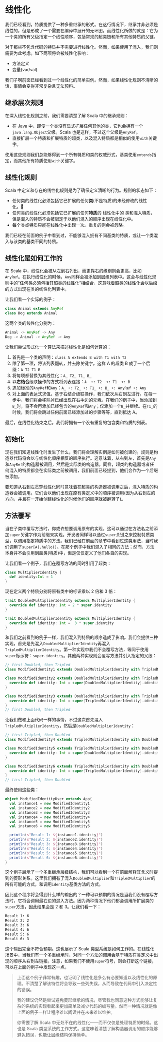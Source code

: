 # 线性化

我们已经看到，特质提供了一种多重继承的形式。在这行情况下，继承并非必须是线性的，但是形成了一个需要在编译中展开的无环图。而线性化所做的就是：它为一个类的所有父级指定一个线性顺序，包括常规的超类链和所有其他特质的父链。

对于那些不包含代码的特质并不需要进行线性化。然而，如果使用了混入，我们则需要为此考虑。如下两项将会被线性化影响：

- 方法定义
- 变量(var/val)

我们子啊前面已经看到过一个线性化的简单实例。然而，如果线性化规则不清晰的话，事情会变得非常复杂且无法预料。

## 继承层次规则

在深入线性化规则之前，我们需要清楚了解 Scala 中的继承规则：

- 在 Java 中，即便一个类没有显式扩展任何其他的类，它也会拥有一个`java.lang.Object`父级。Scala 也是这样，不过这个父级是`AnyRef`。
- 直接扩展一个特质和扩展特质的超类，以及混入特质都是相似的使用`with`关键字。

使用这些规则我们总能够得到一个所有特质和类的权威形式，基类使用`extends`指定，而其他所有特质使用`with`关键字。

## 线性化规则

Scala 中定义和存在的线性化规则是为了确保定义清晰的行为。规则的状态如下：

- 任何类的线性化必须包括它已扩展的任何**类**(不是特质)的未经修改的线性化。
- 任何类的线性化必须包括它已扩展的任何**特质**的 线性化中的 类和混入特质，但是混入的特质不会被限定于以他们混入的顺序出现在线性化中。
- 每个类或特质只能在线性化中出现一次。重复的则会被忽略。

我们已经在前面的例子中看到过，不能够混入拥有不同基类的特质，或让一个类混入与该类的基类不同的特质。

## 线性化是如何工作的

在 Scala 中，线性化会被从左到右列出，而更靠右的级别则会更高，比如`AnyRef`。在执行线性化的时候，`Any`同样会被添加到层级列表中。这会与线性化规则中的“任何类必须包括其超类的线性化”相结合，这意味着超类的线性化会以后缀的方式出现在类的线性化列表中。

让我们看一个实际的例子：

```scala
class Animal extends AnyRef
class Dog extends Animal
```

这两个类的线性化分别为：

```scala
Animal -> AnyRef -> Any
Dog -> Animal -> AnyRef -> Any
```

让我们尝试形式化一个算法来描述线性化是如何计算的：

1. 首先是一个类的声明：`class A extends B with T1 with T2`
2. 除了第一项，将该列表翻转，并去除关键字。这样 A 的超类 B 成了一个后缀：`A T2 T1 B`
3. 将每项都替换为其线性化：`A_ T2_ T1_ B_`
4. 以**右结合**级联操作的方式将列表连接：`A_ +: T2_ +: T1_ +: B_`
5. 追加标准的`AnyRef`和`Any`：`A_ +: T2_ +: T1_ +: B_ +: AnyRef +: Any`
6. 对上面的表达式求值。基于右结合级联操作，我们依次从右到左进行。在每一步中，我们将会移除掉已经出现在右手边的元素。在我们的例子中，当添加到`B_`时，将不会再添加已经包含的`AnyRef`和`Any`；仅添加一个`B_`并继续。在`T1_`的时候，我们将会跳过任何前面已经添加过的步骤等等，直到抵达 A。

最后，在线性化结束之后，我们将拥有一个没有重复的包含类和特质的列表。

## 初始化

现在我们知道线性化时发生了什么，我们将会理解实例是如何被创建的。规则是构造器代码将会以与线性化顺序相反的顺序执行。这意味着，从右到左，首先是`Any`和`AnyRef`的构造器被调用，然后是实际类的构造器。同样，超类的构造器或者任何混入的特质都会在实际类之前被调用，我们前面已经提到，他们会作为一个后缀被添加。

要知道从右到左贯穿线性化同时意味着在超类的构造器被调用之后，混入特质的构造器会被调用。它们会以他们出现在原有类定义中的顺序被调用(因为从右到左的方向，并且在一开始创建线性化的时候他们的顺序就被翻转了)。

## 方法覆写

当在子类中覆写方法时，你或许想要调用原有的实现。这可以通过在方法名之前添加`super`关键字作为前缀来实现。开发者同样可以通过`super`关键之来控制特质类型，以调用指定特质中的方法。我们已经在前面的章节中看到过这类用法，当时我们调用了`super[A].hello()`。在那个例子中我们混入了相同的方法；然而，方法本身并不会引用到超类(特质)中，但是仅仅定义了他们各自的实现。

让我们看一个例子，我们在覆写方法的同时引用了超类：

```scala
class MultiplierIdentity {
  def identity:Int = 1
}
```

现在定义两个特质分别将原有类中的标识乘以 2 倍和 3 倍：

```scala
trait DoubledMultiplierIdentity extends MultiplierIdentity {
  override def identity: Int = 2 * super.identity
}

trait DoubledMultiplierIdentity extends MultiplierIdentity {
  override def identity: Int =  3 * super.identity
}
```

和我们之前看到的例子一样，我们混入到特质的顺序造成了影响。我们会提供三种实现，首先是先混入`DoubledMultiplierIdentity`再混入`TripledMultiplierIdentity`。第一种实现中我们不会覆写方法，等同于使用`super`标示符：`super.identity`。其他两种实现则会覆写方法并引入指定的父级：

```scala
// first Doubled, then Tripled
class ModifiedIdentity1 extends DoubledMultiplierIdentity with TripledMultiplierIdentity

class ModifiedIdentity2 extends DoubledMultiplierIdentity with TripledMultiplierIdentity {
  override def identity: Int = super[DoubledMultiplierIdentity].identity 
}

class ModifiedIdentity3 extends DoubledMultiplierIdentity with TripledMultiplierIdentity {
  override def identity: Int = super[TripledMultiplierIdentity].identity 
} 
// first Doubled, then Tripled
```

让我们做和上面代码一样的事情，不过这次首先混入`TripledMultiplierIdentity`，然后是`DoubledMultiplierIdentity`：

```scala
// first Tripled, then Doubled 
class ModifiedIdentity4 extends TripledMultiplierIdentity with DoubledMultiplierIdentity

class ModifiedIdentity5 extends TripledMultiplierIdentity with DoubledMultiplierIdentity {
  override def identity: Int = super[DoubledMultiplierIdentity].identity 
}

class ModifiedIdentity6 extends TripledMultiplierIdentity with DoubledMultiplierIdentity {
  override def identity: Int = super[TripledMultiplierIdentity].identity 
} 
// first Tripled, then Doubled
```

最终使用这些类：

```scala
object ModifiedIdentityUser extends App{
  val instance1 = new ModifiedIdentity1 
  val instance2 = new ModifiedIdentity2 
  val instance3 = new ModifiedIdentity3 
  val instance4 = new ModifiedIdentity4 
  val instance5 = new ModifiedIdentity5 
  val instance6 = new ModifiedIdentity6

  println(s"Result 1: ${instance1.identity}") 
  println(s"Result 2: ${instance2.identity}") 
  println(s"Result 3: ${instance3.identity}") 
  println(s"Result 4: ${instance4.identity}") 
  println(s"Result 5: ${instance5.identity}")
  println(s"Result 6: ${instance6.identity}")
}
```

这个例子展示了一个多重继承层级结构，我们可以看到一个在前面解释其含义时提到的菱形关系。这里我们拥有了混入`DoubledMultiplier`和`TripledMultiplier`的所有可能的方式，和调用`identity`基类方法的方式。

因此这个程序将会得到什么样的输出的？一种可以预期的情况是当我们没有覆写方法时，它将会调用最右边的混入方法。因为两种情况下他们都会调用所扩展类的`super`方法，因此结果会是 2 和 3。让我们看一下：

```bash
Result 1: 6 
Result 2: 2 
Result 3: 6 
Result 4: 6 
Result 5: 6 
Result 6: 3
```

这个输出完全不符合预期。这也展示了 Scala 类型系统是如何工作的。在线性化场景中，当我们有一个多重继承时，对同一个方法的调用会基于特质在类定义中出现的顺序从右到左链接。注意，如果我们不使用`super`符号，则会打断这个链接，可以在上面的例子中发现这一点。

> 上面这个例子非常有趣，也证明了线性化是多么有必要知道以及线性化的原理。不清楚了解该特性将会导致一些列失误，从而导致在代码中引入决定性的错误。
>
> 我的建议仍然是尝试避免菱形继承的情况，尽管我也同意这种方式能够让复杂的系统的实现看起来更加简单及减少代码的编写量。然而一种情况就是像上面的例子一样让程序难以阅读并在未来难以维护。
>
> 你需要了解 Scala 中无处不在的线性化——而不仅仅是处理特质的时候。这也是 Scala 类型系统的工作方式。这意味着清楚了解构造器调用的顺序能够避免错误，也能让层级结构保持简单。





